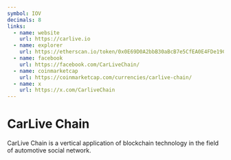 ```yaml
---
symbol: IOV
decimals: 8
links:
  - name: website
    url: https://carlive.io
  - name: explorer
    url: https://etherscan.io/token/0x0E69D0A2bbB30aBcB7e5CfEA0E4FDe19C00A8d47
  - name: facebook
    url: https://facebook.com/CarLiveChain/
  - name: coinmarketcap
    url: https://coinmarketcap.com/currencies/carlive-chain/
  - name: x
    url: https://x.com/CarliveChain
---
```


# CarLive Chain

CarLive Chain is a vertical application of blockchain technology in the field of automotive social network.

